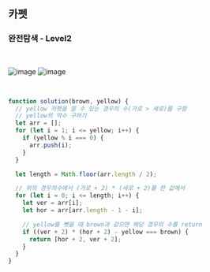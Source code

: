 ## 카펫

### 완전탐색 - Level2

<br>

![image](https://user-images.githubusercontent.com/42693257/122660559-61840c00-d1bd-11eb-8a2e-4611464cb252.png)
![image](https://user-images.githubusercontent.com/42693257/122660562-6ba60a80-d1bd-11eb-860d-18a4e8d76245.png)

<br>

```js
function solution(brown, yellow) {
  // yellow 카펫을 깔 수 있는 경우의 수(가로 > 세로)를 구함
  // yellow의 약수 구하기
  let arr = [];
  for (let i = 1; i <= yellow; i++) {
    if (yellow % i === 0) {
      arr.push(i);
    }
  }

  let length = Math.floor(arr.length / 2);

  // 위의 경우의수에서 (가로 + 2) * (세로 + 2)를 한 값에서
  for (let i = 0; i <= length; i++) {
    let ver = arr[i];
    let hor = arr[arr.length - 1 - i];

    // yellow를 뺏을 때 brown과 같으면 해당 경우의 수를 return
    if ((ver + 2) * (hor + 2) - yellow === brown) {
      return [hor + 2, ver + 2];
    }
  }
}
```
